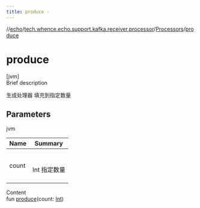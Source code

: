 ```yaml
---
title: produce -
---
```

//[echo](../../index.md)/[tech.whence.echo.support.kafka.receiver.processor](../index.md)/[Processors](index.md)/[produce](produce.md)



# produce  
[jvm]  
Brief description  


生成处理器 填充到指定数量



## Parameters  
  
jvm  
  
|  Name|  Summary| 
|---|---|
| count| <br><br>Int 指定数量<br><br>
  
  
Content  
fun [produce](produce.md)(count: [Int](https://kotlinlang.org/api/latest/jvm/stdlib/kotlin/-int/index.html))  



